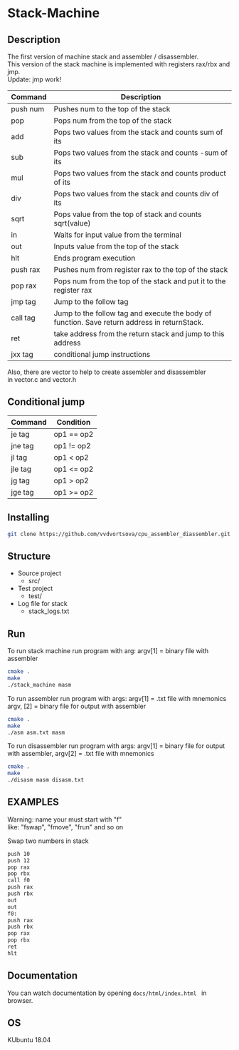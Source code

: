 # Stack-Machine

## Description
The first version of machine stack and assembler / disassembler.\
This version of the stack machine is implemented with registers rax/rbx and jmp.\
Update: jmp work!

| Command | Description |
| --- | --- |
| push num| Pushes num to the top of the stack |
| pop | Pops num from the top of the stack |
| add | Pops two values from the stack and counts sum of its |
| sub | Pops two values from the stack and counts -sum of its |
| mul | Pops two values from the stack and counts product of its |
| div | Pops two values from the stack and counts div of its |
| sqrt | Pops value from the top of stack and counts sqrt(value) |
| in | Waits for input value from the terminal|
| out | Inputs value from the top of the stack|
| hlt | Еnds program execution |
| push rax| Pushes num from register rax to the top of the stack |
| pop rax| Pops num from the top of the stack and put it to the register rax|
| jmp tag| Jump to the follow tag|
| call tag| Jump to the follow tag and execute the body of function. Save return address in returnStack.|
| ret| take address from the return stack and jump to this address |
| jxx tag| conditional jump instructions|


Also, there are vector to help to create assembler and disassembler\
in vector.c and vector.h

## Conditional jump
| Command | Condition | 
| --- | --- | 
| je tag| op1 == op2 | 
| jne tag| op1 != op2 | 
| jl tag| op1 < op2 |  
| jle tag| op1 <= op2 |  
| jg tag| op1 > op2 |  
| jge tag| op1 >= op2 |  


## Installing
```bash
git clone https://github.com/vvdvortsova/cpu_assembler_diassembler.git
```
## Structure
- Source project 
    - src/
- Test project
    - test/
- Log file for stack
    - stack_logs.txt
## Run

To run stack machine run program with arg: argv[1] = binary file with assembler
```bash
cmake .
make
./stack_machine masm
```
To run assembler run program with args: argv[1] = .txt file with mnemonics argv, [2] = binary file for output with assembler

```bash
cmake .
make
./asm asm.txt masm
```
To run disassembler run program with args: argv[1] = binary file for output with assembler, argv[2] = .txt file with mnemonics

```bash
cmake .
make
./disasm masm disasm.txt
```
## EXAMPLES
Warning: name your must start with "f"\
like: "fswap", "fmove", "frun" and so on


Swap two numbers in stack 
```bash
push 10
push 12
pop rax
pop rbx
call f0
push rax
push rbx
out
out
f0:
push rax
push rbx
pop rax
pop rbx
ret
hlt
```

## Documentation
You can watch documentation by opening
```docs/html/index.html ``` in browser.

## OS
 KUbuntu 18.04
